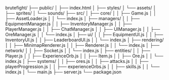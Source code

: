 brutefight/
├── public/
│   ├── index.html
│   ├── styles/
│   └── assets/
│       ├── sprites/
│       └── sounds/
├── src/
│   ├── core/
│   │   ├── Game.js
│   │   ├── AssetLoader.js
│   │   └── index.js
│   ├── managers/
│   │   ├── EquipmentManager.js
│   │   ├── InventoryManager.js
│   │   ├── PlayerManager.js
│   │   ├── ChatManager.js
│   │   ├── UIManager.js
│   │   ├── OreManager.js
│   │   └── index.js
│   ├── ui/
│   │   ├── EquipmentUI.js
│   │   ├── InventoryUI.js
│   │   ├── LeaderboardUI.js
│   │   └── index.js
│   ├── rendering/
│   │   ├── MinimapRenderer.js
│   │   ├── Renderer.js
│   │   └── index.js
│   ├── network/
│   │   ├── Socket.js
│   │   └── index.js
│   ├── entities/
│   │   ├── Player.js
│   │   ├── ExperienceOrb.js
│   │   ├── Item.js
│   │   ├── Ore.js
│   │   └── index.js
│   ├── systems/
│   │   ├── ores.js
│   │   ├── attacks.js
│   │   ├── playerProgression.js
│   │   ├── experienceOrbs.js
│   │   ├── skills.js
│   │   └── index.js
│   └── main.js
├── server.js
└── package.json
